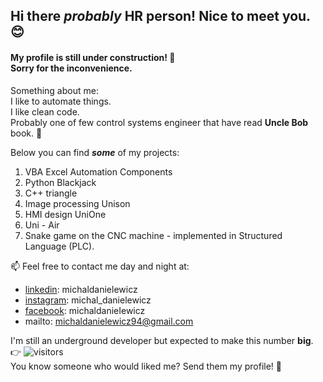 ## Hi there *probably* HR person!  Nice to meet you. 😊
#### My profile is still under construction! 🔧 </br> Sorry for the inconvenience.

Something about me:  
I like to automate things. </br> I like clean code. </br> Probably one of few control systems engineer that have read **Uncle Bob** book. 👴
  
Below you can find _**some**_ of my projects:
1. VBA Excel Automation Components
2. Python Blackjack
3. C++ triangle
4. Image processing Unison 
5. HMI design UniOne
6. Uni - Air
7. Snake game on the CNC machine - implemented in Structured Language (PLC).
  
📫 Feel free to contact me day and night at: 
- <a href="https://www.linkedin.com/in/michaldanielewicz/">linkedin</a>: michaldanielewicz
- <a href="https://www.instagram.com/michal_danielewicz/">instagram</a>: michal_danielewicz
- <a href="https://www.facebook.com/michaldanieIewicz/">facebook</a>: michaldanieIewicz
- mailto: michaldanielewicz94@gmail.com

I'm still an underground developer but expected to make this number **big**. 👉 ![visitors](https://visitor-badge.glitch.me/badge?page_id=michaldanielewicz.visitor-badge)  
You know someone who would liked me? Send them my profile! 💌 
